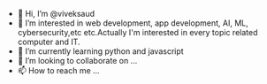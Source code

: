 - 👋 Hi, I’m @viveksaud
- 👀 I’m interested in web development, app development, AI, ML, cybersecurity,etc etc.Actually I'm interested in every topic related computer and IT.
- 🌱 I’m currently learning python and javascript
- 💞️ I’m looking to collaborate on ...
- 📫 How to reach me ...

<!---
viveksaud/viveksaud is a ✨ special ✨ repository because its `README.md` (this file) appears on your GitHub profile.
You can click the Preview link to take a look at your changes.
--->
